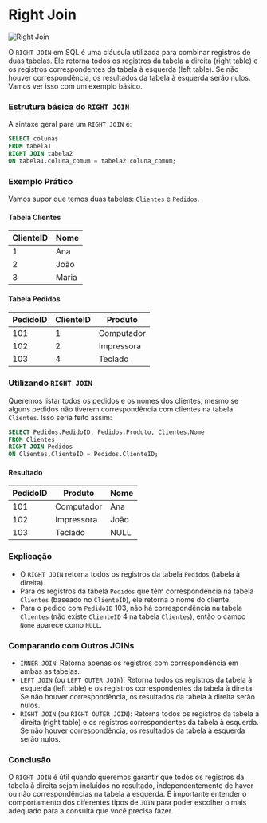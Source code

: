 # Right Join

![Right Join](https://www.w3schools.com/sql/img_right_join.png)

O `RIGHT JOIN` em SQL é uma cláusula utilizada para combinar registros de duas tabelas. Ele retorna todos os registros da tabela à direita (right table) e os registros correspondentes da tabela à esquerda (left table). Se não houver correspondência, os resultados da tabela à esquerda serão nulos. Vamos ver isso com um exemplo básico.

### Estrutura básica do `RIGHT JOIN`

A sintaxe geral para um `RIGHT JOIN` é:

```sql
SELECT colunas
FROM tabela1
RIGHT JOIN tabela2
ON tabela1.coluna_comum = tabela2.coluna_comum;
```

### Exemplo Prático

Vamos supor que temos duas tabelas: `Clientes` e `Pedidos`.

#### Tabela Clientes
| ClienteID | Nome     |
|-----------|----------|
| 1         | Ana      |
| 2         | João     |
| 3         | Maria    |

#### Tabela Pedidos
| PedidoID | ClienteID | Produto    |
|----------|-----------|------------|
| 101      | 1         | Computador |
| 102      | 2         | Impressora |
| 103      | 4         | Teclado    |

### Utilizando `RIGHT JOIN`

Queremos listar todos os pedidos e os nomes dos clientes, mesmo se alguns pedidos não tiverem correspondência com clientes na tabela `Clientes`. Isso seria feito assim:

```sql
SELECT Pedidos.PedidoID, Pedidos.Produto, Clientes.Nome
FROM Clientes
RIGHT JOIN Pedidos
ON Clientes.ClienteID = Pedidos.ClienteID;
```

#### Resultado
| PedidoID | Produto    | Nome  |
|----------|------------|-------|
| 101      | Computador | Ana   |
| 102      | Impressora | João  |
| 103      | Teclado    | NULL  |

### Explicação

- O `RIGHT JOIN` retorna todos os registros da tabela `Pedidos` (tabela à direita).
- Para os registros da tabela `Pedidos` que têm correspondência na tabela `Clientes` (baseado no `ClienteID`), ele retorna o nome do cliente.
- Para o pedido com `PedidoID` 103, não há correspondência na tabela `Clientes` (não existe `ClienteID` 4 na tabela `Clientes`), então o campo `Nome` aparece como `NULL`.

### Comparando com Outros JOINs

- `INNER JOIN`: Retorna apenas os registros com correspondência em ambas as tabelas.
- `LEFT JOIN` (ou `LEFT OUTER JOIN`): Retorna todos os registros da tabela à esquerda (left table) e os registros correspondentes da tabela à direita. Se não houver correspondência, os resultados da tabela à direita serão nulos.
- `RIGHT JOIN` (ou `RIGHT OUTER JOIN`): Retorna todos os registros da tabela à direita (right table) e os registros correspondentes da tabela à esquerda. Se não houver correspondência, os resultados da tabela à esquerda serão nulos.

### Conclusão

O `RIGHT JOIN` é útil quando queremos garantir que todos os registros da tabela à direita sejam incluídos no resultado, independentemente de haver ou não correspondências na tabela à esquerda. É importante entender o comportamento dos diferentes tipos de `JOIN` para poder escolher o mais adequado para a consulta que você precisa fazer.